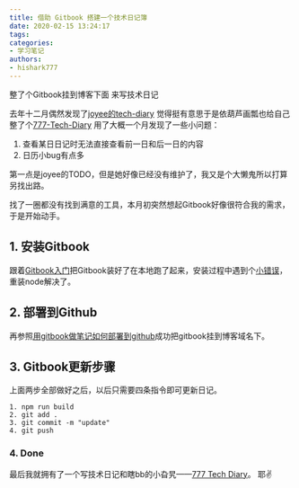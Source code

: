 ```yaml
---
title: 借助 Gitbook 搭建一个技术日记簿
date: 2020-02-15 13:24:17
tags:
categories: 
- 学习笔记
authors:
- hishark777
---
```

整了个Gitbook挂到博客下面 
来写技术日记

去年十二月偶然发现了[joyee的tech-diary](https://www.github.com/joyeecheung/diary)
觉得挺有意思于是依葫芦画瓢也给自己整了个[777-Tech-Diary](https://www.hishark777.com/diary/)
用了大概一个月发现了一些小问题：
1. 查看某日日记时无法直接查看前一日和后一日的内容
2. 日历小bug有点多

第一点是joyee的TODO，但是她好像已经没有维护了，我又是个大懒鬼所以打算另找出路。

找了一圈都没有找到满意的工具，本月初突然想起Gitbook好像很符合我的需求，于是开始动手。
<!--more-->
## 1. 安装Gitbook
跟着[Gitbook入门](https://www.jianshu.com/p/dc53e589897a)把Gitbook装好了在本地跑了起来，安装过程中遇到个[小错误](https://blog.csdn.net/w5688414/article/details/94172354)，重装node解决了。

## 2. 部署到Github
再参照[用gitbook做笔记如何部署到github](https://www.jianshu.com/p/4e109a1113b2)成功把gitbook挂到博客域名下。

## 3. Gitbook更新步骤
上面两步全部做好之后，以后只需要四条指令即可更新日记。
```
1. npm run build
2. git add .
3. git commit -m "update"
4. git push
```

### 4. Done
最后我就拥有了一个写技术日记和瞎bb的小旮旯——[777 Tech Diary](https://hishark777.com/777-Tech-Diary/)。
耶✌️